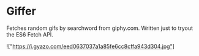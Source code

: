 # Giffer
Fetches random gifs by searchword from giphy.com. Written just to tryout the ES6 Fetch API.


!["https://i.gyazo.com/eed0637037a1a85fe6cc8cffa943d304.jpg"]
